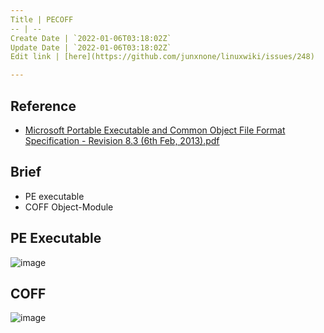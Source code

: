 ```yaml
---
Title | PECOFF
-- | --
Create Date | `2022-01-06T03:18:02Z`
Update Date | `2022-01-06T03:18:02Z`
Edit link | [here](https://github.com/junxnone/linuxwiki/issues/248)

---
```

## Reference
- [Microsoft Portable Executable and Common Object File Format Specification - Revision 8.3 (6th Feb, 2013).pdf](https://github.com/tpn/pdfs/blob/master/Microsoft%20Portable%20Executable%20and%20Common%20Object%20File%20Format%20Specification%20-%20Revision%208.3%20(6th%20Feb%2C%202013).pdf)

## Brief
- PE executable
- COFF Object-Module

## PE Executable

![image](https://user-images.githubusercontent.com/2216970/148322865-9ed5b594-e33f-4095-b339-696ebd477653.png)


## COFF

![image](https://user-images.githubusercontent.com/2216970/148322882-02ed8a6b-d4c4-48a1-bb9e-1bae0c26f5b6.png)


